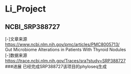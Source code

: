 # Li_Project
## NCBI_SRP388727
[-]文章来源  
https://www.ncbi.nlm.nih.gov/pmc/articles/PMC8005713/  
Gut Microbiome Alterations in Patients With Thyroid Nodules    
[-]数据来源  
https://trace.ncbi.nlm.nih.gov/Traces/sra?study=SRP388727  
###进展
已经完成SRP388727该项目的phyloseq生成  

